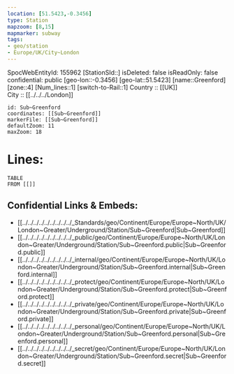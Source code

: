```yaml
---
location: [51.5423,-0.3456] 
type: Station 
mapzoom: [8,15] 
mapmarker: subway 
tags:
- geo/station
- Europe/UK/City~London
---
```

SpocWebEntityId: 155962
[StationSId::] 
isDeleted: false
isReadOnly: false
confidential: public
[geo-lon::-0.3456] 
[geo-lat::51.5423] 
[name::Greenford] 
[zone::4] 
[Num_lines::1] 
[switch-to-Rail::1] 
Country :: [[UK]]  
City :: [[../../../London]]  


```leaflet
id: Sub~Greenford
coordinates: [[Sub~Greenford]] 
markerFile: [[Sub~Greenford]] 
defaultZoom: 11 
maxZoom: 18
```


# Lines: 
```dataview
TABLE 
FROM [[]] 
```

## Confidential Links & Embeds: 
- [[../../../../../../../../../_Standards/geo/Continent/Europe/Europe~North/UK/London~Greater/Underground/Station/Sub~Greenford|Sub~Greenford]] 
- [[../../../../../../../../../_public/geo/Continent/Europe/Europe~North/UK/London~Greater/Underground/Station/Sub~Greenford.public|Sub~Greenford.public]] 
- [[../../../../../../../../../_internal/geo/Continent/Europe/Europe~North/UK/London~Greater/Underground/Station/Sub~Greenford.internal|Sub~Greenford.internal]] 
- [[../../../../../../../../../_protect/geo/Continent/Europe/Europe~North/UK/London~Greater/Underground/Station/Sub~Greenford.protect|Sub~Greenford.protect]] 
- [[../../../../../../../../../_private/geo/Continent/Europe/Europe~North/UK/London~Greater/Underground/Station/Sub~Greenford.private|Sub~Greenford.private]] 
- [[../../../../../../../../../_personal/geo/Continent/Europe/Europe~North/UK/London~Greater/Underground/Station/Sub~Greenford.personal|Sub~Greenford.personal]] 
- [[../../../../../../../../../_secret/geo/Continent/Europe/Europe~North/UK/London~Greater/Underground/Station/Sub~Greenford.secret|Sub~Greenford.secret]] 
